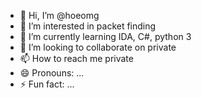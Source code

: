 - 👋 Hi, I’m @hoeomg
- 👀 I’m interested in packet finding
- 🌱 I’m currently learning IDA, C#, python 3
- 💞️ I’m looking to collaborate on private
- 📫 How to reach me private
- 😄 Pronouns: ...
- ⚡ Fun fact: ...
